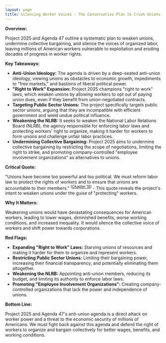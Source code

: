 ```yaml
---
layout: page
title: Silencing Worker Voices - The Conservative Plan to Crush Unions and Undermine Worker Power - TL;DR
---
```


**Overview:**

Project 2025 and Agenda 47 outline a systematic plan to weaken unions, undermine collective bargaining, and silence the voices of organized labor, leaving millions of American workers vulnerable to exploitation and eroding decades of progress in worker rights.

**Key Takeaways:**

* **Anti-Union Ideology:** The agenda is driven by a deep-seated anti-union ideology, viewing unions as obstacles to economic growth, impediments to "free markets," and bastions of liberal political power.
* **"Right to Work" Expansion:**  Project 2025 champions "right to work" laws, which weaken unions by allowing workers to opt out of paying union dues, even if they benefit from union-negotiated contracts.
* **Targeting Public Sector Unions:**  The project specifically targets public sector unions, arguing that they are incompatible with efficient government and wield undue political influence.
* **Weakening the NLRB:**  It seeks to weaken the National Labor Relations Board (NLRB), the agency responsible for enforcing labor laws and protecting workers' right to organize, making it harder for workers to form unions and challenge unfair labor practices.
* **Undermining Collective Bargaining:**  Project 2025 aims to undermine collective bargaining by restricting the scope of negotiations, limiting the right to strike, and promoting company-controlled "employee involvement organizations" as alternatives to unions.

**Critical Quote:**

"Unions have become too powerful and too political. We must reform labor law to protect the rights of workers and to ensure that unions are accountable to their members." <sup>([Chapter 18](../../project_2025/mandate_for_leadership/chapter_18.md))</sup> - This quote reveals the project's intent to weaken unions under the guise of "protecting" workers.

**Why It Matters:**

Weakening unions would have devastating consequences for American workers, leading to lower wages, diminished benefits, worse working conditions, and increased inequality. It would silence the collective voice of workers and shift power towards corporations.

**Red Flags:**

* **Expanding "Right to Work" Laws:**  Starving unions of resources and making it harder for them to organize and represent workers.
* **Restricting Public Sector Unions:**  Limiting their bargaining power, increasing their financial transparency, and potentially eliminating them altogether.
* **Weakening the NLRB:**  Appointing anti-union members, reducing its budget, and limiting its authority to enforce labor laws.
* **Promoting "Employee Involvement Organizations":**  Creating company-controlled organizations that lack the power and independence of unions.

**Bottom Line:**

Project 2025 and Agenda 47's anti-union agenda is a direct attack on worker power and a threat to the economic security of millions of Americans. We must fight back against this agenda and defend the right of workers to organize and bargain collectively for better wages, benefits, and working conditions. 
